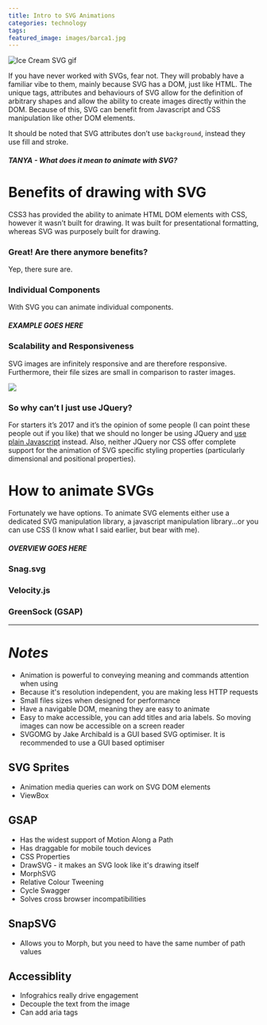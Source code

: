 ```yaml
---
title: Intro to SVG Animations
categories: technology
tags:
featured_image: images/barca1.jpg
---
```


![Ice Cream SVG gif](https://cdn-images-1.medium.com/max/800/1*7niSaqGN_IwJcwHbsqxHAQ.gif)

If you have never worked with SVGs, fear not. They will probably have a familiar vibe to them, mainly because SVG has a DOM, just like HTML. The unique tags, attributes and behaviours of SVG allow for the definition of arbitrary shapes and allow the ability to create images directly within the DOM. Because of this, SVG can benefit from Javascript and CSS manipulation like other DOM elements.  

It should be noted that SVG attributes don’t use `background`, instead they use fill and stroke.

##### _TANYA - What does it mean to animate with SVG?_

# Benefits of drawing with SVG
CSS3 has provided the ability to animate HTML DOM elements with CSS, however it wasn’t built for drawing. It was built for presentational formatting, whereas SVG was purposely built for drawing.

### Great! Are there anymore benefits?
Yep, there sure are.

### Individual Components
With SVG you can animate individual components.

##### EXAMPLE GOES HERE

### Scalability and Responsiveness
SVG images are infinitely responsive and are therefore responsive. Furthermore, their file sizes are small in comparison to raster images.

![](https://cdn-images-1.medium.com/max/800/0*9kjCwkCs_CIlJO9k.gif)

### So why can’t I just use JQuery?
For starters it’s 2017 and it’s the opinion of some people (I can point these people out if you like) that we should no longer be using JQuery and [use plain Javascript](http://lennydevelops.com/javascript/shouldnt-use-jquery-plain-javascript) instead. Also, neither JQuery nor CSS offer complete support for the animation of SVG specific styling properties (particularly dimensional and positional properties).

# How to animate SVGs
Fortunately we have options. To animate SVG elements either use a dedicated SVG manipulation library, a javascript manipulation library...or you can use CSS (I know what I said earlier, but bear with me).

##### _OVERVIEW GOES HERE_

### Snag.svg
### Velocity.js
### GreenSock (GSAP)
---

# _Notes_
- Animation is powerful to conveying meaning and commands attention when using
- Because it's resolution independent, you are making less HTTP requests
- Small files sizes when designed for performance
- Have a navigable DOM, meaning they are easy to animate
- Easy to make accessible, you can add titles and aria labels. So moving images can now be accessible on a screen reader
- SVGOMG by Jake Archibald is a GUI based SVG optimiser. It is recommended to use a GUI based optimiser

## SVG Sprites
- Animation media queries can work on SVG DOM elements
- ViewBox

## GSAP
- Has the widest support of Motion Along a Path
- Has draggable for mobile touch devices
- CSS Properties
- DrawSVG - it makes an SVG look like it's drawing itself
- MorphSVG
- Relative Colour Tweening
- Cycle Swagger
- Solves cross browser incompatibilities

## SnapSVG
- Allows you to Morph, but you need to have the same number of path values

## Accessiblity
- Infograhics really drive engagement
- Decouple the text from the image
- Can add aria tags
